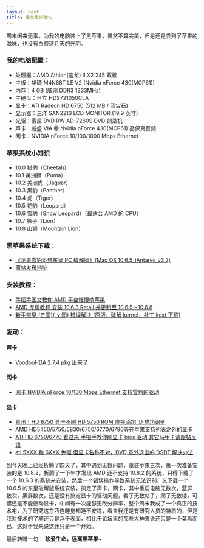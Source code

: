 ```yaml
---
layout: post
title: 黑苹果折腾记
---
```

周末闲来无事，为我的电脑装上了黑苹果，虽然不算完美，但是还是尝到了苹果的滋味，也没有白费这几天的光阴。

### 我的电脑配置：
+ 处理器：AMD Athlon(速龙) II X2 245 双核
+ 主板：华硕 M4N68T LE V2 (Nvidia nForce 430(MCP61))
+ 内存：4 GB (威刚 DDR3 1333MHz)
+ 主硬盘：日立 HDS721050CLA
+ 显卡：ATI Radeon HD 6750 (512 MB / 蓝宝石)
+ 显示器：三洋 SAN2213 LCD MONITOR (19.9 英寸)
+ 光驱：索尼 DVD RW AD-7260S DVD 刻录机
+ 声卡：威盛 VIA @ Nvidia nForce 430(MCP61) 高保真音频
+ 网卡：NVIDIA nForce 10/100/1000 Mbps Ethernet

### 苹果系统小知识
* 10.0 猎豹（Cheetah）
* 10.1 美洲狮（Puma）
* 10.2 美洲虎（Jaguar）
* 10.3 黑豹（Panther）
* 10.4 虎（Tiger）
* 10.5 花豹（Leopard）
* 10.6 雪豹（Snow Leopard）（最适合 AMD 的 CPU）
* 10.7 狮子（Lion）
* 10.8 山狮（Mountain Lion）

### 黑苹果系统下载：
* [《苹果雪豹系统东皇 PC 破解版》(Mac OS 10.6.5_iAntares_v3.2)](http://www.ed2000.com/ShowFile.asp?FileID=25)
* [原帖发布地址](http://bbs.pcbeta.com/viewthread-821280-1-1.html) 

### 安装教程：
* [手把手图文教你 AMD 平台慢慢啃苹果](http://itbbs.pconline.com.cn/diy/p11694061_79981403.html)
* [AMD 专属教程 安装 10.6.3 Retail 并更新至 10.6.5～10.6.8](http://bbs.pcbeta.com/viewthread-830452-1-1.html)
* [新手常见 (五国)(-v 图) 错误解决 (原版，破解 kernel，补丁 kext 下载)](http://bbs.pcbeta.com/viewthread-863656-1-1.html)

### 驱动：

#### 声卡
* [VoodooHDA 2.7.4 pkg 出来了](http://bbs.pcbeta.com/forum.php?mod=viewthread&amp;tid=1042942)

#### 网卡
* [网卡 NVIDIA nForce 10/100 Mbps Ethernet 支持雪豹的驱动](http://bbs.pcbeta.com/forum.php?mod=viewthread&amp;tid=939381)

#### 显卡
* [喜讯！HD 6750 显卡不刷 HD 5750 ROM 直接添加 ID 成功识别](http://bbs.pcbeta.com/viewthread-963476-1-1.html)
* [AMD HD5450/5750/5830/6750/6770/6790等在苹果支持列表之外的显卡](http://bbs.pcbeta.com/viewthread-1074348-1-1.html)
* [ATI HD 6750/6770 看过来 手把手教你刷显卡 bios 驱动 其它马甲卡请跟帖反馈](http://bbs.pcbeta.com/viewthread-1057446-1-1.html)
* [ati 5XXX 和 6XXX 免驱 但显卡名称不对，DVD 意外退出的 DSDT 解决办法](http://bbs.pcbeta.com/viewthread-968283-1-1.html)

到今天晚上已经折腾了四天了，其中遇到无数问题，重装苹果三次，第一次准备安装的是 10.8.2，折腾了一下午才发现 AMD 还不支持 10.8.2 的系统，只得下载了一个 10.6.3 的系统来安装，然后一个错误操作导致系统无法识别，又下载一个 10.6.5 的东皇破解版系统安装，搞定了声卡，网卡，其中重启电脑无数次，蓝屏数次，黑屏数次，还是没有搞定显卡的驱动问题，看了无数帖子，爬了无数楼，可惜还是不能驱动显卡，中间有一次能够更改分辨率，整个周末我成了一个真正的技术宅，为了研究这东西连睡觉都睡不安稳，看来我还是有研究人员的特质的，但是我对技术的了解还只是浮于表面，相比于论坛里的那些大神来说还只是一个菜鸟而已，这对于我来说这还只是一个开始。

最后转赠一句： **珍爱生命，远离黑苹果~**
